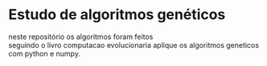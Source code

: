 # Estudo de algoritmos genéticos 
neste repositório os algoritmos foram feitos<br>
seguindo o livro computacao evolucionaria aplique os algoritmos geneticos com python e numpy.
